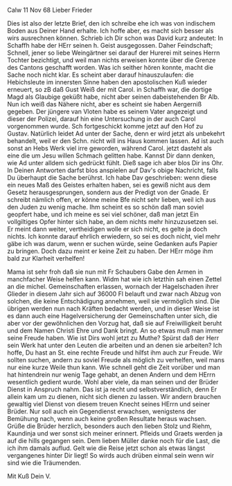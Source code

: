  Calw 11 Nov 68
Lieber Frieder

Dies ist also der letzte Brief, den ich schreibe ehe ich was von indischem Boden aus Deiner Hand erhalte. Ich hoffe aber, es macht sich besser als wirs ausrechnen können. Schrieb ich Dir schon was David kurz andeutet: In Schaffh habe der HErr seinen h. Geist ausgegossen. Daher Feindschaft; Schnell, jener so liebe Weingärtner sei darauf der Hurerei mit seines Herrn Tochter bezichtigt, und weil man nichts erweisen konnte über die Grenze des Cantons geschafft worden. Was ich seither hören konnte, macht die Sache noch nicht klar. Es scheint aber darauf hinauszulaufen: die Hebichsleute im innersten Sinne haben den apostolischen Kuß wieder erneuert, so zB daß Gust Weiß der mit Carol. in Schaffh war, die dortige Magd als Glaubige geküßt habe, nicht aber seinen dabeistehenden Br Alb. Nun ich weiß das Nähere nicht, aber es scheint sie haben Aergerniß gegeben. Der jüngere van Vloten habe es seinem Vater angezeigt und dieser der Polizei, darauf hin eine Untersuchung in der auch Carol vorgenommen wurde. Sch fortgeschickt komme jetzt auf den Hof zu Gustav. Natürlich leidet Ad unter der Sache, denn er wird jetzt als unbekehrt behandelt, weil er den Schn. nicht will ins Haus kommen lassen. Ad ist auch sonst an Hebs Werk viel irre geworden, während Carol. jetzt dasteht als eine die um Jesu willen Schmach gelitten habe. Kannst Dir dann denken, wie Ad unter alldem sich gedrückt fühlt. Dieß sage ich aber blos Dir ins Ohr. In Deinen Antworten darfst blos anspielen auf Dav's obige Nachricht, falls Du überhaupt die Sache berührst. Ich habe Dav geschrieben: wenn diese ein neues Maß des Geistes erhalten haben, sei es gewiß nicht aus dem Gesetz herausgesprungen, sondern aus der Predigt von der Gnade. Er schreibt nämlich offen, er könne meine Bfe nicht sehr lieben, weil ich aus den Juden zu wenig mache. Ihm scheint es so schön daß man soviel geopfert habe, und ich meine es sei viel schöner, daß man jetzt Ein vollgiltiges Opfer hinter sich habe, an dem nichts mehr hinzuzusetzen sei. Er meint dann weiter, vertheidigen wolle er sich nicht, es gelte ja doch nichts. Ich konnte darauf ehrlich erwiedern, so sei es doch nicht, viel mehr gäbe ich was darum, wenn er suchen würde, seine Gedanken aufs Papier zu bringen. Doch dazu meint er keine Zeit zu haben. Der HErr möge ihm bald zur Klarheit verhelfen!

Mama ist sehr froh daß sie nun mit Fr Schaubers Gabe den Armen in manchfacher Weise helfen kann. Widm hat wie ich letzthin sah einen Zettel an die michel. Gemeinschaften erlassen, wornach der Hagelschaden ihrer Glieder in diesem Jahr sich auf 36000 Fl belauft und zwar nach Abzug von solchen, die keine Entschädigung annehmen, weil sie vermöglich sind. Die übrigen werden nun nach Kräften bedacht werden, und in dieser Weise ist es dann auch eine Hagelversicherung der Gemeinschaften unter sich, die aber vor der gewöhnlichen den Vorzug hat, daß sie auf Freiwilligkeit beruht und dem Namen Christi Ehre und Dank bringt. An so etwas muß man immer seine Freude haben. 
Wie ist Dirs wohl jetzt zu Muthe? Spürst daß der Herr sein Werk hat unter den Leuten die arbeiten und an denen sie arbeiten? Ich hoffe, Du hast an St. eine rechte Freude und hilfst ihm auch zur Freude. Wir sollten suchen, andern zu soviel Freude als möglich zu verhelfen, weil mans nur eine kurze Weile thun kann. Wie schnell geht die Zeit vorüber und man hat hintendrein nur wenig Tage gehabt, an denen Andern und dem HErrn wesentlich gedient wurde. Wohl aber viele, da man seinen und der Brüder Dienst in Anspruch nahm. Das ist ja recht und selbstverständlich, denn Er allein kam um zu dienen, nicht sich dienen zu lassen. Wir andern brauchen gewaltig viel Dienst von diesem treuen Knecht seines HErrn und seiner Brüder. Nur soll auch ein Gegendienst erwachsen, wenigstens der Bemühung nach, wenn auch keine großen Resultate heraus wachsen. Grüße die Brüder herzlich, besonders auch den lieben Stolz und Riehm, Kaundinja und wer sonst sich meiner erinnert. Pfleids und Graets werden ja auf die hills gegangen sein. Dem lieben Müller danke noch für die Last, die ich ihm damals auflud. Gelt wie die Reise jetzt schon als etwas längst vergangenes hinter Dir liegt! So wirds auch drüben einmal sein wenn wir sind wie die Träumenden.

 Mit Kuß Dein V.
